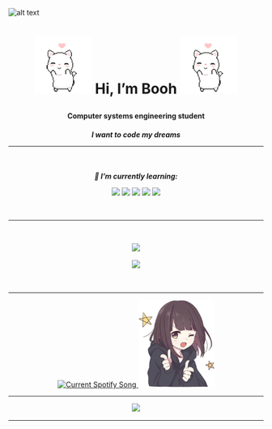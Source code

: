 ![alt text](https://github.com/Booh-rm/Media/blob/main/booh%20(1).gif)


# <p align=center> ![alt text](https://github.com/Booh-rm/Media/blob/main/2.gif) Hi, I’m Booh ![alt text](https://github.com/Booh-rm/Media/blob/main/2.gif) </p>

<h4 align="center" style="margin-bottom: 1px"><b>Computer systems engineering student</b></h4>
<h5 align="center" style="margin-bottom: 1px" >I want to code my dreams</h5>

----------------------------------

<br/>

<h5 align="center" style="margin-bottom: 1px">🌱 I’m currently learning:</h5> 
<p align="center">
 <img src="https://img.shields.io/badge/-JavaScriptES6-F7DF1E?style=flat-square&t&logo=JavaScript&logoColor=FFFFFF" /> 
 <img src="https://img.shields.io/badge/-HTML5-E34F26?style=flat-square&t&logo=HTML5&logoColor=FFFFFF" />
 <img src="https://img.shields.io/badge/-CSS3-1572B6?style=flat-square&t&logo=CSS3&logoColor=FFFFFF" />
 <img src="https://img.shields.io/badge/-Typescript-00599C?style=flat-square&t&logo=Typescript&logoColor=FFFFFF" /> <img src="https://img.shields.io/badge/-DotNet-5C2D91?style=flat-square&t&logo=.Net&logoColor=FFFFFF" />
</p>

<br/>

----------------------------------

<br/>

<p align="center">
  <img src="https://github-readme-stats.vercel.app/api?username=Booh-rm&theme=tokyonight&show_icons=true" />
</p>

<p align="center" width="400" height="341">
  <img src="https://github-readme-stats.vercel.app/api/top-langs/?username=Booh-rm&layout=compact&theme=tokyonight"/>
</p>

<br/>

----------------------------------

<p align="center">
<a href="https://open.spotify.com/user/dmoc8zhqq1qn8539fsqwiqyf6">
  <img src="https://spotify-readme-psi.vercel.app/api?theme=dark&scan=true&rainbow=true" alt="Current Spotify Song">
  <img src="https://github.com/Booh-rm/Media/blob/main/2748314.png" width="150"></a>
</a>

----------------------------------

<p align="center">
  <a href="https://git.io/typing-svg">
  <img src="https://readme-typing-svg.herokuapp.com?center=false&vCenter=true&lines=Encrypt+the+clouds+of+my+thoughts"></a>
</p>

----------------------------------

